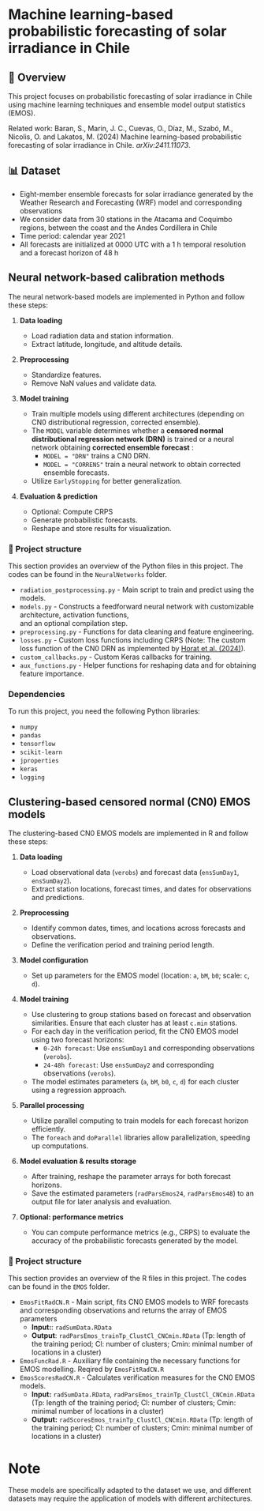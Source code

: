 # Machine learning-based probabilistic forecasting of solar irradiance in Chile

## 📌 Overview
This project focuses on probabilistic forecasting of solar irradiance in Chile using machine learning techniques and ensemble model output statistics (EMOS).

Related work: Baran, S., Marin, J. C., Cuevas, O., Díaz, M., Szabó, M., Nicolis, O. and Lakatos, M. (2024) Machine learning-based probabilistic forecasting of solar irradiance in Chile. *arXiv:2411.11073*.

## 📊 Dataset
- Eight-member ensemble forecasts for solar irradiance generated by the Weather Research and Forecasting (WRF) model and corresponding observations
- We consider data from 30 stations in the Atacama and Coquimbo regions, between the coast and the Andes Cordillera in Chile
- Time period: calendar year 2021
- All forecasts are initialized at 0000 UTC with a 1 h temporal resolution and a forecast horizon of 48 h

## Neural network-based calibration methods
The neural network-based models are implemented in Python and follow these steps:

1. **Data loading**
   - Load radiation data and station information.
   - Extract latitude, longitude, and altitude details.

2. **Preprocessing**
   - Standardize features.
   - Remove NaN values and validate data.

3. **Model training**
   - Train multiple models using different architectures (depending on CN0 distributional regression, corrected ensemble).
   - The `MODEL` variable determines whether a **censored normal distributional regression network (DRN)** is trained or a neural network obtaining **corrected ensemble forecast** :
     - `MODEL = "DRN"` trains a CN0 DRN.
     - `MODEL = "CORRENS"` train a neural network to obtain corrected ensemble forecasts.
   - Utilize `EarlyStopping` for better generalization.

4. **Evaluation & prediction**
   - Optional: Compute CRPS
   - Generate probabilistic forecasts.
   - Reshape and store results for visualization.

### 📂 Project structure
This section provides an overview of the Python files in this project.
The codes can be found in the `NeuralNetworks` folder.

- `radiation_postprocessing.py` - Main script to train and predict using the models.
- `models.py` - Constructs a feedforward neural network with customizable architecture, activation functions,  
and an optional compilation step.
- `preprocessing.py` - Functions for data cleaning and feature engineering.
- `losses.py` - Custom loss functions including CRPS (Note: The custom loss function of the CN0 DRN as implemented by [Horat et al. (2024)](https://github.com/HoratN/pp-modelchain?tab=readme-ov-file)).
- `custom_callbacks.py` - Custom Keras callbacks for training.
- `aux_functions.py` - Helper functions for reshaping data and for obtaining feature importance.

###  Dependencies
To run this project, you need the following Python libraries:

- `numpy` 
- `pandas` 
- `tensorflow` 
- `scikit-learn` 
- `jproperties` 
- `keras` 
- `logging` 

## Clustering-based censored normal (CN0) EMOS models

The clustering-based CN0 EMOS models are implemented in R and follow these steps:

1. **Data loading**
   - Load observational data (`verobs`) and forecast data (`ensSumDay1`, `ensSumDay2`).
   - Extract station locations, forecast times, and dates for observations and predictions.

2. **Preprocessing**
   - Identify common dates, times, and locations across forecasts and observations.
   - Define the verification period and training period length.

3. **Model configuration**
   - Set up parameters for the EMOS model (location: `a`, `bM`, `b0`; scale: `c`, `d`).

4. **Model training**
   - Use clustering to group stations based on forecast and observation similarities. Ensure that each cluster has at least `c.min` stations.
   - For each day in the verification period, fit the CN0 EMOS model using two forecast horizons:
     - `0-24h forecast`: Use `ensSumDay1` and corresponding observations (`verobs`).
     - `24-48h forecast`: Use `ensSumDay2` and corresponding observations (`verobs`).
   - The model estimates parameters (`a`, `bM`, `b0`, `c`, `d`) for each cluster using a regression approach.

5. **Parallel processing**
   - Utilize parallel computing to train models for each forecast horizon efficiently.
   - The `foreach` and `doParallel` libraries allow parallelization, speeding up computations.

6. **Model evaluation & results storage**
   - After training, reshape the parameter arrays for both forecast horizons.
   - Save the estimated parameters (`radParsEmos24`, `radParsEmos48`) to an output file for later analysis and evaluation.

7. **Optional: performance metrics**
   - You can compute performance metrics (e.g., CRPS) to evaluate the accuracy of the probabilistic forecasts generated by the model.

### 📂 Project structure
This section provides an overview of the R files in this project.
The codes can be found in the `EMOS` folder.

- `EmosFitRadCN.R` - Main script, fits CN0 EMOS models to WRF forecasts and corresponding observations and returns the array of EMOS parameters
  -  **Input:**:  `radSumData.RData`
  -  **Output**: `radParsEmos_trainTp_ClustCl_CNCmin.RData` (Tp: length of the training period; Cl: number of clusters; Cmin: minimal number of locations in a cluster)
- `EmosFuncRad.R` - Auxiliary file containing the necessary functions for EMOS modelling. Reqired by `EmosFitRadCN.R`
- `EmosScoresRadCN.R` - Calculates verification measures for the CN0 EMOS models.
  -  **Input:** `radSumData.RData`, `radParsEmos_trainTp_ClustCl_CNCmin.RData` (Tp: length of the training period; Cl: number of clusters; Cmin: minimal number of locations in a cluster)
  -  **Output:** `radScoresEmos_trainTp_ClustCl_CNCmin.RData` (Tp: length of the training period; Cl: number of clusters; Cmin: minimal number of locations in a cluster)

# Note

These models are specifically adapted to the dataset we use, and different datasets may require the application of models with different architectures.
